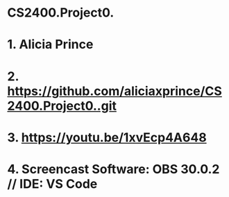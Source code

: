 # CS2400.Project0.
# 1. Alicia Prince
# 2. https://github.com/aliciaxprince/CS2400.Project0..git
# 3. https://youtu.be/1xvEcp4A648
# 4. Screencast Software: OBS 30.0.2 // IDE: VS Code
